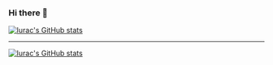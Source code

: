 ### Hi there 👋

[![Iurac's GitHub stats](https://github-readme-stats.vercel.app/api?username=Iurac&show_icons=true&theme=radical?hide=prs,contribs)](https://github.com/anuraghazra/github-readme-stats)


---


[![Iurac's GitHub stats](https://github-readme-stats.vercel.app/api/top-langs/?username=Iurac)](https://github.com/anuraghazra/github-readme-stats)

